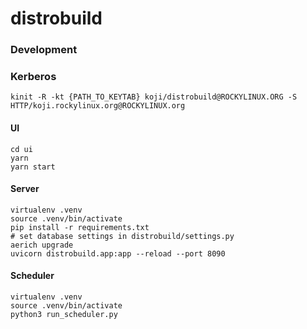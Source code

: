 # distrobuild

### Development

### Kerberos
```
kinit -R -kt {PATH_TO_KEYTAB} koji/distrobuild@ROCKYLINUX.ORG -S HTTP/koji.rockylinux.org@ROCKYLINUX.org
```

#### UI
```
cd ui
yarn
yarn start
```

#### Server
```
virtualenv .venv
source .venv/bin/activate
pip install -r requirements.txt
# set database settings in distrobuild/settings.py
aerich upgrade
uvicorn distrobuild.app:app --reload --port 8090
```

#### Scheduler
```
virtualenv .venv
source .venv/bin/activate
python3 run_scheduler.py
```
